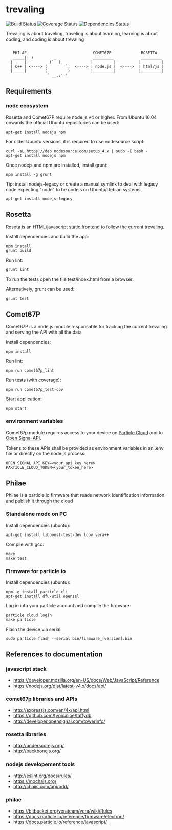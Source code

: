 # trevaling

[![Build Status](https://travis-ci.org/lluiscampos/trevaling.svg?branch=master)](https://travis-ci.org/lluiscampos/trevaling)
[![Coverage Status](https://coveralls.io/repos/github/lluiscampos/trevaling/badge.svg?branch=master)](https://coveralls.io/github/lluiscampos/trevaling?branch=master)
[![Dependencies Status](https://david-dm.org/lluiscampos/trevaling.svg)](https://david-dm.org/lluiscampos/trevaling)

Trevaling is about traveling, traveling is about learning, learning is about coding, and coding is about trevaling
```

   PHILAE                             COMET67P             ROSETTA
   _____|--)         _                _________            _________
  |     |          (`  ).            |         |          |         |
  | C++ | <----> (       '`.  <----> | node.js |  <---->  | html/js |
  |_____|        (         )         |_________|          |_________|
                  ` __.:'-'

```

## Requirements

### node ecosystem

Rosetta and Comet67P require node.js v4 or higher. From Ubuntu 16.04 onwards the official Ubuntu repositories can be used:
```
apt-get install nodejs npm
```

For older Ubuntu versions, it is required to use nodesource script:
```
curl -sL https://deb.nodesource.com/setup_4.x | sudo -E bash -
apt-get install nodejs npm
```

Once nodejs and npm are installed, install grunt:
```
npm install -g grunt
```

Tip: install nodejs-legacy or create a manual symlink to deal with legacy code expecting "node" to be nodejs on Ubuntu/Debian systems.
```
apt-get install nodejs-legacy
```

## Rosetta

Roseta is an HTML/javascript static frontend to follow the current trevaling.

Install dependencies and build the app:
```
npm install
grunt build
```

Run lint:
```
grunt lint
```

To run the tests open the file test/index.html from a browser.

Alternatively, grunt can be used:
```
grunt test
```

## Comet67P

Comet67P is a node.js module responsable for tracking the current trevaling and serving the API with all the data

Install dependencies:
```
npm install
```

Run lint:
```
npm run comet67p_lint
```

Run tests (with coverage):
```
npm run comet67p_test-cov
```

Start application:
```
npm start
```

### environment variables

Comet67p module requires access to your device on [Particle Cloud](https://www.particle.io/) and to [Open Signal API](https://opensignal.3scale.net/login).

Tokens to these APIs shall be provided as environment variables in an .env file or directly on the node.js process:
```
OPEN_SIGNAL_API_KEY=<your_api_key_here>
PARTICLE_CLOUD_TOKEN=<your_token_here>
```

## Philae

Philae is a particle.io firmware that reads network identification information and publish it through the cloud

### Standalone mode on PC

Install dependencies (ubuntu):
```
apt-get install libboost-test-dev lcov vera++
```

Compile with gcc:
```
make
make test
```

### Firmware for particle.io

Install dependencies (ubuntu):
```
npm -g install particle-cli
apt-get install dfu-util openssl
```

Log in into your particle account and compile the firmware:
```
particle cloud login
make particle
```

Flash the device via serial:
```
sudo particle flash --serial bin/firmware_[version].bin
```

## References to documentation

### javascript stack
- https://developer.mozilla.org/en-US/docs/Web/JavaScript/Reference
- https://nodejs.org/dist/latest-v4.x/docs/api/

### comet67p libraries and APIs
- http://expressjs.com/en/4x/api.html
- https://github.com/typicaljoe/taffydb
- http://developer.opensignal.com/towerinfo/

### rosetta libraries
- http://underscorejs.org/
- http://backbonejs.org/

### nodejs developement tools
- http://eslint.org/docs/rules/
- https://mochajs.org/
- http://chaijs.com/api/bdd/

### philae
- https://bitbucket.org/verateam/vera/wiki/Rules
- https://docs.particle.io/reference/firmware/electron/
- https://docs.particle.io/reference/javascript/
